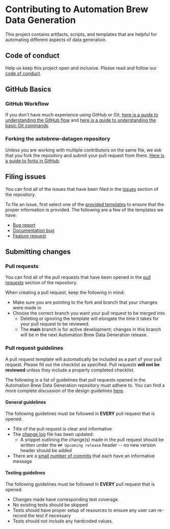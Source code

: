 # Contributing to Automation Brew Data Generation

This project contains artifacts, scripts, and templates that are helpful for automating different aspects of data generation.

## Code of conduct

Help us keep this project open and inclusive. Please read and follow our [code of conduct](CODE_OF_CONDUCT.md).

## GitHub Basics

### GitHub Workflow

If you don't have much experience using GitHub or Git, [here is a guide to understanding the GitHub flow](https://guides.github.com/introduction/flow/) and [here is a guide to understanding the basic Git commands](https://education.github.com/git-cheat-sheet-education.pdf).

### Forking the autobrew-datagen repository

Unless you are working with multiple contributors on the same file, we ask that you fork the repository and submit your pull request from there. [Here is a guide to forks in GitHub](https://guides.github.com/activities/forking/).

## Filing issues

You can find all of the issues that have been filed in the [issues](https://github.com/automationbrew/autobrew-datagen/issues) section of the repository.

To file an issue, first select one of the [provided templates](https://github.com/automationbrew/autobrew-datagen/issues/new/choose) to ensure that the proper information is provided. The following are a few of the templates we have:

- [Bug report](https://github.com/automationbrew/autobrew-datagen/issues/new?assignees=&labels=needs-triage%2Cbug&template=BUG_REPORT.yml)
- [Documentation bug](https://github.com/automationbrew/autobrew-datagen/issues/new?assignees=&labels=needs-triage&template=DOC_BUG.yml&title=%5BDoc%5D%3A+)
- [Feature request](https://github.com/automationbrew/autobrew-datagen/issues/new?assignees=&labels=feature-request%2Cneeds-triage&template=FEATURE_REQUEST.yml&title=%5BFeature%5D%3A+)

## Submitting changes

### Pull requests

You can find all of the pull requests that have been opened in the [pull requests](https://github.com/automationbrew/autobrew-datagen/pulls) section of the repository.

When creating a pull request, keep the following in mind:

- Make sure you are pointing to the fork and branch that your changes were made in
- Choose the correct branch you want your pull request to be merged into
  - Deleting or ignoring the template will elongate the time it takes for your pull request to be reviewed.
  - The **main** branch is for active development; changes in this branch will be in the next Automation Brew Data Generation release.

### Pull request guidelines

A pull request template will automatically be included as a part of your pull request. Please fill out the checklist as specified. Pull requests **will not be reviewed** unless they include a properly completed checklist.

The following is a list of guidelines that pull requests opened in the Automation Brew Data Generation repository must adhere to. You can find a more complete discussion of the design guidelines [here](docs/design-guidelines.md).

#### General guidelines

The following guidelines must be followed in **EVERY** pull request that is opened.

- Title of the pull request is clear and informative
- The [change log](CHANGELOG.md) file has been updated:
  - A snippet outlining the change(s) made in the pull request should be written under the `## Upcoming release` header -- no new version header should be added
- There are a [small number of commits](docs/cleaning-commits.md) that each have an informative message

#### Testing guidelines

The following guidelines must be followed in **EVERY** pull request that is opened.

- Changes made have corresponding test coverage.
- No existing tests should be skipped
- Tests should have proper setup of resources to ensure any user can re-record the test if necessary
- Tests should not include any hardcoded values.
